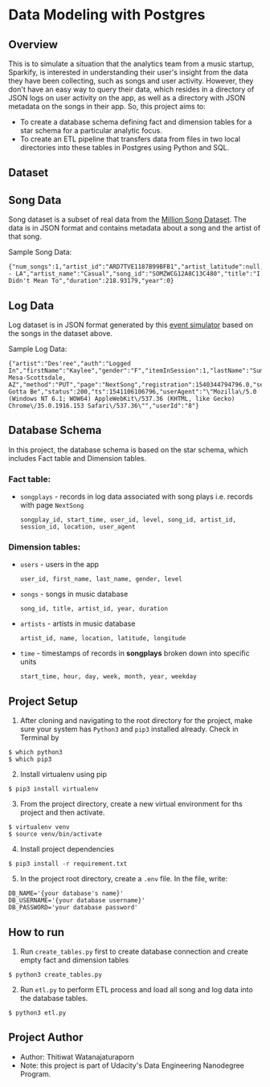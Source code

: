 # Data Modeling with Postgres

## **Overview**
This is to simulate a situation that the analytics team from a music startup, Sparkify, is interested in understanding their user's insight from the data they have been collecting, such as songs and user activity.
However, they don't have an easy way to query their data, which resides in a directory of JSON logs on user activity on the app, as well as a directory with JSON metadata on the songs in their app.
So, this project aims to:
- To create a database schema defining fact and dimension tables for a star schema for a particular analytic focus.
- To create an ETL pipeline that transfers data from files in two local directories into these tables in Postgres using Python and SQL.

## **Dataset**

## **Song Data**
Song dataset is a subset of real data from the [Million Song Dataset](http://millionsongdataset.com/). The data is in JSON format and contains metadata about a song and the artist of that song.

Sample Song Data:
```
{"num_songs":1,"artist_id":"ARD7TVE1187B99BFB1","artist_latitude":null,"artist_longitude":null,"artist_location":"California - LA","artist_name":"Casual","song_id":"SOMZWCG12A8C13C480","title":"I Didn't Mean To","duration":218.93179,"year":0}
```
## **Log Data**
Log dataset is in JSON format generated by this [event simulator](https://github.com/Interana/eventsim) based on the songs in the dataset above.

Sample Log Data:
```
{"artist":"Des'ree","auth":"Logged In","firstName":"Kaylee","gender":"F","itemInSession":1,"lastName":"Summers","length":246.30812,"level":"free","location":"Phoenix-Mesa-Scottsdale, AZ","method":"PUT","page":"NextSong","registration":1540344794796.0,"sessionId":139,"song":"You Gotta Be","status":200,"ts":1541106106796,"userAgent":"\"Mozilla\/5.0 (Windows NT 6.1; WOW64) AppleWebKit\/537.36 (KHTML, like Gecko) Chrome\/35.0.1916.153 Safari\/537.36\"","userId":"8"}
```

## **Database Schema**
In this project, the database schema is based on the star schema, which includes Fact table and Dimension tables.
### Fact table:
- `songplays` - records in log data associated with song plays i.e. records with page `NextSong`
  
  ```
  songplay_id, start_time, user_id, level, song_id, artist_id, session_id, location, user_agent
  ```
  

### Dimension tables:
- `users` - users in the app

  ```
  user_id, first_name, last_name, gender, level
  ```
  
- `songs` - songs in music database
  
  ```
  song_id, title, artist_id, year, duration
  ```
  
- `artists` - artists in music database
  
  ```
  artist_id, name, location, latitude, longitude
  ```
  
- `time` - timestamps of records in <strong>songplays</strong> broken down into specific units
  
  ```
  start_time, hour, day, week, month, year, weekday
  ```
  
## **Project Setup**
1. After cloning and navigating to the root directory for the project, make sure your system has `Python3` and `pip3` installed already. Check in Terminal by
```
$ which python3
$ which pip3
```
2. Install virtualenv using pip
```
$ pip3 install virtualenv
```
3. From the project directory, create a new virtual environment for ths project and then activate.
```
$ virtualenv venv
$ source venv/bin/activate
```
4. Install project dependencies
```
$ pip3 install -r requirement.txt
```
5. In the project root directory, create a `.env` file. In the file, write:
```
DB_NAME='{your database's name}'
DB_USERNAME='{your database username}'
DB_PASSWORD='your database password'
```

## **How to run**
1. Run `create_tables.py` first to create database connection and create empty fact and dimension tables
```
$ python3 create_tables.py
```
2. Run `etl.py` to perform ETL process and load all song and log data into the database tables.
```
$ python3 etl.py
```

## **Project Author**
- Author: Thitiwat Watanajaturaporn
- Note: this project is part of Udacity's Data Engineering Nanodegree Program.
